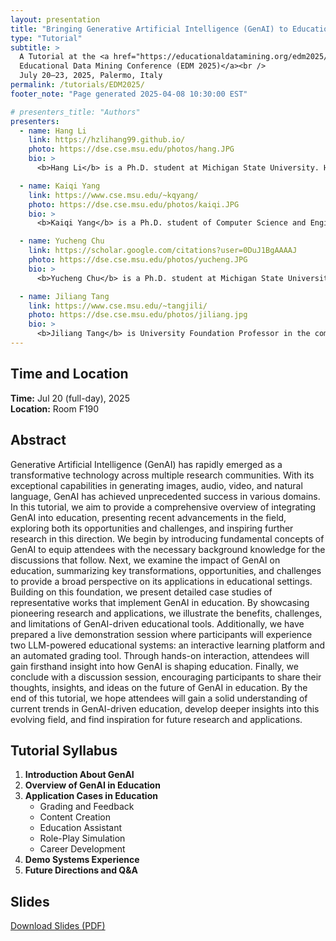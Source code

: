 ```yaml
---
layout: presentation
title: "Bringing Generative Artificial Intelligence (GenAI) to Education"
type: "Tutorial"
subtitle: >
  A Tutorial at the <a href="https://educationaldatamining.org/edm2025/">
  Educational Data Mining Conference (EDM 2025)</a><br />
  July 20–23, 2025, Palermo, Italy
permalink: /tutorials/EDM2025/
footer_note: "Page generated 2025-04-08 10:30:00 EST"

# presenters_title: "Authors"
presenters:
  - name: Hang Li
    link: https://hzlihang99.github.io/
    photo: https://dse.cse.msu.edu/photos/hang.JPG
    bio: >
      <b>Hang Li</b> is a Ph.D. student at Michigan State University. He holds an M.S. in Statistics from the University of Illinois at Urbana-Champaign and a B.S. in Information and Computing Science from Beijing Jiaotong University. His research interests include Graph Neural Networks, Generative AI, and AI for Education. He has received several accolades, including 2nd Place in the OGB-LSC @ NeurIPS Node Classification Competition and 1st Place in the ACM Ubicomp STABILO Time Series Classification Challenge 2020. His prior research has been published in top-tier AI and education conferences, including AAAI, KDD, EMNLP, AIED, and EDM, among others. He regularly serves as an external reviewer for various data mining, natural language processing and machine learning conferences including ACL, AAAI, WWW, KDD, TKDE, IJCAI, etc.

  - name: Kaiqi Yang
    link: https://www.cse.msu.edu/~kqyang/
    photo: https://dse.cse.msu.edu/photos/kaiqi.JPG
    bio: >
      <b>Kaiqi Yang</b> is a Ph.D. student of Computer Science and Engineering at Michigan State University. He received a Master’s degree in Applied Statistics and a Bachelor’s degree in Sociology from Fudan University. His research interests include Social Computing, AI for Social Science, and Social Networks. His work has been accepted at leading conferences on data mining and natural language processing, such as CIKM, EMNLP, and AIED. He serves as a reviewer for ACL, TKDD, TKDE, CIKM, KDD, RecSys, etc.

  - name: Yucheng Chu
    link: https://scholar.google.com/citations?user=0DuJ1BgAAAAJ
    photo: https://dse.cse.msu.edu/photos/yucheng.JPG
    bio: >
      <b>Yucheng Chu</b> is a Ph.D. student at Michigan State University. She holds a B.S. in Computer Science from Columbia University. Her research interests include Generative AI and AI for Education. Her prior research has been published in top-tier AI and education conferences such as AIED.

  - name: Jiliang Tang
    link: https://www.cse.msu.edu/~tangjili/
    photo: https://dse.cse.msu.edu/photos/jiliang.jpg
    bio: >
      <b>Jiliang Tang</b> is University Foundation Professor in the computer science and engineering department at Michigan State University. He got one early promotion to Associate Professor in 2021 and then a promotion to Full Professor (designated as MSU Foundation Professor) in 2022. Before that, he was a research scientist in Yahoo Research. He got his Ph.D. from Arizona State University in 2015 and MS and BE from Beijing Institute of Technology in 2010 and 2008, respectively. His research interests include graph machine learning, trustworthy AI, and their applications in Education. He authored the first comprehensive book “Deep Learning on Graphs” with Cambridge University Press and developed various well-received open-sourced tools including scikit-feature for feature selection, DeepRobust for trustworthy AI, and DANCE for single-cell analysis. He was the recipient of various career awards (2022 AI’s 10 to Watch, 2022 IAPR J. K. Aggarwal, 2022 SIAM SDM, 2021 IEEE ICDM, 2021 IEEE Big Data Security, 2020 ACM SIGKDD, 2019 NSF), numerous industrial faculty awards (Meta, JP Morgan, Amazon, Cisco, Johnson & Johnson, Criteo Labs and SNAP), and 8 best paper awards (or runner-ups) including WSDM 2018 and KDD 2016. He serves as conference organizer (e.g., KDD, SIGIR, WSDM, and SDM) and journal editor (e.g., TKDD, TKDE, and TOIS). He has published his research in highly ranked journals and top conference proceedings, which have 43,000+ citations with an h-index of 98 and extensive media coverage.
---
```


## Time and Location
**Time:** Jul 20 (full-day), 2025  
**Location:** Room F190  

## Abstract
Generative Artificial Intelligence (GenAI) has rapidly emerged as a transformative technology across multiple research communities. With its exceptional capabilities in generating images, audio, video, and natural language, GenAI has achieved unprecedented success in various domains. In this tutorial, we aim to provide a comprehensive overview of integrating GenAI into education, presenting recent advancements in the field, exploring both its opportunities and challenges, and inspiring further research in this direction. We begin by introducing fundamental concepts of GenAI to equip attendees with the necessary background knowledge for the discussions that follow. Next, we examine the impact of GenAI on education, summarizing key transformations, opportunities, and challenges to provide a broad perspective on its applications in educational settings. Building on this foundation, we present detailed case studies of representative works that implement GenAI in education. By showcasing pioneering research and applications, we illustrate the benefits, challenges, and limitations of GenAI-driven educational tools. Additionally, we have prepared a live demonstration session where participants will experience two LLM-powered educational systems: an interactive learning platform and an automated grading tool. Through hands-on interaction, attendees will gain firsthand insight into how GenAI is shaping education. Finally, we conclude with a discussion session, encouraging participants to share their thoughts, insights, and ideas on the future of GenAI in education. By the end of this tutorial, we hope attendees will gain a solid understanding of current trends in GenAI-driven education, develop deeper insights into this evolving field, and find inspiration for future research and applications.

## Tutorial Syllabus
1. **Introduction About GenAI**  
2. **Overview of GenAI in Education**  
3. **Application Cases in Education**  
   - Grading and Feedback  
   - Content Creation  
   - Education Assistant  
   - Role-Play Simulation  
   - Career Development  
4. **Demo Systems Experience**  
5. **Future Directions and Q&A**

## Slides
<a href="{{ '/assets/files/EDM2025_GenAI_Edu_Tutorial_compressed.pdf' | relative_url }}" 
   class="btn btn-sm btn-primary ml-2 align-baseline" target="_blank">
   <i class="fas fa-file-pdf"></i> Download Slides (PDF) 
</a>
